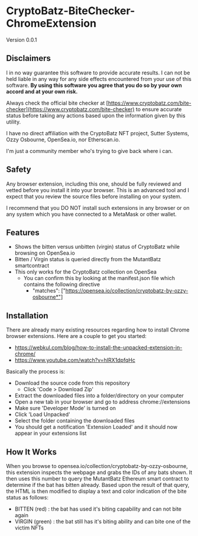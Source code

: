 # CryptoBatz-BiteChecker-ChromeExtension
Version 0.0.1

Disclaimers
------------------------------------
I in no way guarantee this software to provide accurate results.  I can not be held liable in any way for any side effects encountered from your use of this software.  **By using this software you agree that you do so by your own accord and at your own risk.**

Always check the official bite checker at [https://www.cryptobatz.com/bite-checker](https://www.cryptobatz.com/bite-checker) to ensure accurate status before taking any actions based upon the information given by this utility.

I have no direct affiliation with the CryptoBatz NFT project, Sutter Systems, Ozzy Osbourne, OpenSea.io, nor Etherscan.io.

I'm just a community member who's trying to give back where i can.


Safety
------------------------------------
Any browser extension, including this one, should be fully reviewed and vetted before you install it into your browser.  This is an advanced tool and I expect that you review the source files before installing on your system.

I recommend that you DO NOT install such extensions in any browser or on any system which you have connected to a MetaMask or other wallet.  


Features
------------------------------------
* Shows the bitten versus unbitten (virgin) status of CryptoBatz while browsing on OpenSea.io
* Bitten / Virgin status is queried directly from the MutantBatz smartcontract
* This only works for the CryptoBatz collection on OpenSea
  * You can confirm this by looking at the manifest.json file which contains the following directive
    *  "matches": ["https://opensea.io/collection/cryptobatz-by-ozzy-osbourne*"]


Installation
------------------------------------
There are already many existing resources regarding how to install Chrome browser extensions.  Here are a couple to get you started:
* https://webkul.com/blog/how-to-install-the-unpacked-extension-in-chrome/
* https://www.youtube.com/watch?v=hIRX1dpfqHc

Basically the process is:
* Download the source code from this repository
  * Click 'Code > Download Zip'
* Extract the downloaded files into a folder/directory on your computer
* Open a new tab in your browser and go to address chrome://extensions
* Make sure 'Developer Mode' is turned on
* Click 'Load Unpacked'
* Select the folder containing the downloaded files 
* You should get a notification 'Extension Loaded' and it should now appear in your extensions list

How It Works
------------------------------------
When you browse to opensea.io/collection/cryptobatz-by-ozzy-osbourne, this extension inspects the webpage and grabs the IDs of any bats shown.  It then uses this number to query the MutantBatz Ethereum smart contract to determine if the bat has bitten already.  Based upon the result of that query, the HTML is then modified to display a text and color indication of the bite status as follows:
* BITTEN (red) : the bat has used it's biting capability and can not bite again
* VIRGIN (green) : the bat still has it's biting ability and can bite one of the victim NFTs
